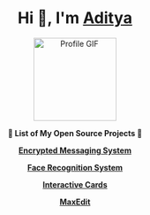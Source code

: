 <h1 align="center">Hi 👋, I'm <a href="https://bento.me/adityasinh" target="_blank">Aditya</a></h1>

<!-- Hey, wait a minute! What are you doing in my README.md file? Tell me, you're copying my content, right? I know it! -->

<p align="center">
  <img src="https://github.com/user-attachments/assets/62e7112a-2522-475f-a4fb-9000ead0ea5e" alt="Profile GIF" width="150" />
</p>



<p align="center"><b>🌟 List of My Open Source Projects 🌟</b></p>

<p align="center">
  <a href="https://adityasinh-sodha.github.io/Encrypted-Messaging-System/" target="_blank"><b>Encrypted Messaging System</b></a>
  </p>
  
<p align="center">
  <a href="https://github.com/Adityasinh-Sodha/Face-Recognition-System/blob/main/main.py" target="_blank"><b>Face Recognition System</b></a>
</p>

<p align="center">
  <a href="https://codepen.io/Adityasinh/full/zYgyENz" target="_blank"><b>Interactive Cards</b></a>
</p>

<p align="center">
  <a href="https://adityasinh-sodha.github.io/MaxEdit/" target="_blank"><b>MaxEdit</b></a>
</p>
